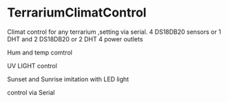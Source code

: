# TerrariumClimatControl
Climat control for any terrarium ,setting via serial.
4 DS18DB20 sensors or 1 DHT and 2 DS18DB20 or 2 DHT
4 power outlets

Hum and temp comtrol

UV LIGHT control

Sunset and Sunrise imitation with LED light

control via Serial
